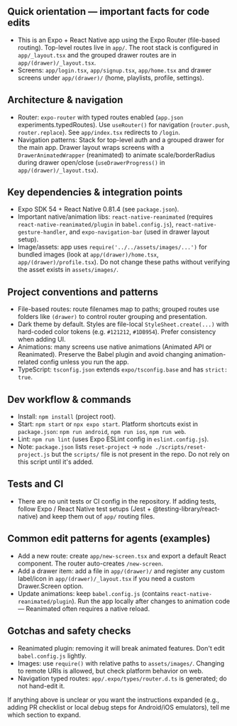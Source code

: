 ## Quick orientation — important facts for code edits

- This is an Expo + React Native app using the Expo Router (file-based routing). Top-level routes live in `app/`. The root stack is configured in `app/_layout.tsx` and the grouped drawer routes are in `app/(drawer)/_layout.tsx`.
- Screens: `app/login.tsx`, `app/signup.tsx`, `app/home.tsx` and drawer screens under `app/(drawer)/` (home, playlists, profile, settings).

## Architecture & navigation

- Router: `expo-router` with typed routes enabled (`app.json` experiments.typedRoutes). Use `useRouter()` for navigation (`router.push`, `router.replace`). See `app/index.tsx` redirects to `/login`.
- Navigation patterns: Stack for top-level auth and a grouped drawer for the main app. Drawer layout wraps screens with a `DrawerAnimatedWrapper` (reanimated) to animate scale/borderRadius during drawer open/close (`useDrawerProgress()` in `app/(drawer)/_layout.tsx`).

## Key dependencies & integration points

- Expo SDK 54 + React Native 0.81.4 (see `package.json`).
- Important native/animation libs: `react-native-reanimated` (requires `react-native-reanimated/plugin` in `babel.config.js`), `react-native-gesture-handler`, and `expo-navigation-bar` (used in drawer layout setup).
- Image/assets: app uses `require('../../assets/images/...')` for bundled images (look at `app/(drawer)/home.tsx`, `app/(drawer)/profile.tsx`). Do not change these paths without verifying the asset exists in `assets/images/`.

## Project conventions and patterns

- File-based routes: route filenames map to paths; grouped routes use folders like `(drawer)` to control router grouping and presentation.
- Dark theme by default. Styles are file-local `StyleSheet.create(...)` with hard-coded color tokens (e.g. `#121212`, `#1DB954`). Prefer consistency when adding UI.
- Animations: many screens use native animations (Animated API or Reanimated). Preserve the Babel plugin and avoid changing animation-related config unless you run the app.
- TypeScript: `tsconfig.json` extends `expo/tsconfig.base` and has `strict: true`.

## Dev workflow & commands

- Install: `npm install` (project root).
- Start: `npm start` or `npx expo start`. Platform shortcuts exist in `package.json`: `npm run android`, `npm run ios`, `npm run web`.
- Lint: `npm run lint` (uses Expo ESLint config in `eslint.config.js`).
- Note: `package.json` lists `reset-project` -> `node ./scripts/reset-project.js` but the `scripts/` file is not present in the repo. Do not rely on this script until it's added.

## Tests and CI

- There are no unit tests or CI config in the repository. If adding tests, follow Expo / React Native test setups (Jest + @testing-library/react-native) and keep them out of `app/` routing files.

## Common edit patterns for agents (examples)

- Add a new route: create `app/new-screen.tsx` and export a default React component. The router auto-creates `/new-screen`.
- Add a drawer item: add a file in `app/(drawer)/` and register any custom label/icon in `app/(drawer)/_layout.tsx` if you need a custom Drawer.Screen option.
- Update animations: keep `babel.config.js` (contains `react-native-reanimated/plugin`). Run the app locally after changes to animation code — Reanimated often requires a native reload.

## Gotchas and safety checks

- Reanimated plugin: removing it will break animated features. Don't edit `babel.config.js` lightly.
- Images: use `require()` with relative paths to `assets/images/`. Changing to remote URIs is allowed, but check platform behavior on web.
- Navigation typed routes: `app/.expo/types/router.d.ts` is generated; do not hand-edit it.

If anything above is unclear or you want the instructions expanded (e.g., adding PR checklist or local debug steps for Android/iOS emulators), tell me which section to expand.
